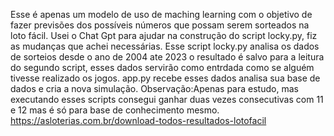 Esse é apenas um modelo de uso de maching learning com o objetivo de fazer previsões dos
possíveis números que possam serem sorteados na loto fácil.
Usei o Chat Gpt para ajudar na construção do script locky.py, fiz as mudanças que achei necessárias.
Esse script locky.py analisa os dados de sorteios desde o ano de 2004 ate 2023 o resultado é salvo
para a leitura do segundo script, esses dados servirão como entrdada como se alguém tivesse realizado os jogos.
app.py recebe esses dados analisa sua base de dados e cria a nova simulação.
Observação:Apenas para estudo, mas executando esses scripts consegui ganhar duas vezes consecutivas com 11 e 12 mas é só para base de conhecimento mesmo.
https://asloterias.com.br/download-todos-resultados-lotofacil
